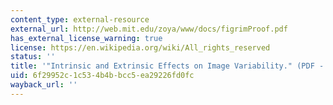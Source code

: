 ```yaml
---
content_type: external-resource
external_url: http://web.mit.edu/zoya/www/docs/figrimProof.pdf
has_external_license_warning: true
license: https://en.wikipedia.org/wiki/All_rights_reserved
status: ''
title: '"Intrinsic and Extrinsic Effects on Image Variability." (PDF - 4.8MB)'
uid: 6f29952c-1c53-4b4b-bcc5-ea29226fd0fc
wayback_url: ''
---
```

